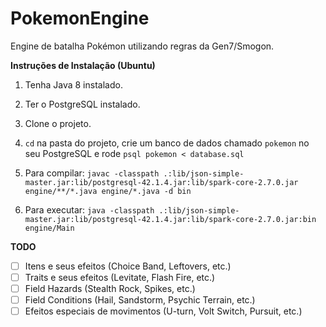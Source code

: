 # PokemonEngine

Engine de batalha Pokémon utilizando regras da Gen7/Smogon.

**Instruções de Instalação (Ubuntu)**

1. Tenha Java 8 instalado.

2. Ter o PostgreSQL instalado.

3. Clone o projeto.

3. `cd` na pasta do projeto, crie um banco de dados chamado `pokemon` no seu PostgreSQL e rode `psql pokemon < database.sql`

4. Para compilar: `javac -classpath .:lib/json-simple-master.jar:lib/postgresql-42.1.4.jar:lib/spark-core-2.7.0.jar engine/**/*.java engine/*.java -d bin`

5. Para executar: `java -classpath .:lib/json-simple-master.jar:lib/postgresql-42.1.4.jar:lib/spark-core-2.7.0.jar:bin engine/Main`

**TODO**

- [ ] Itens e seus efeitos (Choice Band, Leftovers, etc.)
- [ ] Traits e seus efeitos (Levitate, Flash Fire, etc.)
- [ ] Field Hazards (Stealth Rock, Spikes, etc.)
- [ ] Field Conditions (Hail, Sandstorm, Psychic Terrain, etc.)
- [ ] Efeitos especiais de movimentos (U-turn, Volt Switch, Pursuit, etc.)
